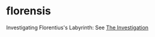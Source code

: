 # florensis
Investigating Florentius's Labyrinth: See [The Investigation](https://github.com/willf/florensis/blob/master/investigation.md)
